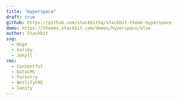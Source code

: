 ```yaml
---
title: "Hyperspace"
draft: true
github: https://github.com/stackbithq/stackbit-theme-hyperspace
demo: https://themes.stackbit.com/demos/hyperspace/blue
author: Stackbit
ssg:
  - Hugo
  - Gatsby
  - Jekyll
cms:
  - Contentful
  - DatoCMS
  - Forestry
  - NetlifyCMS
  - Sanity
---
```

